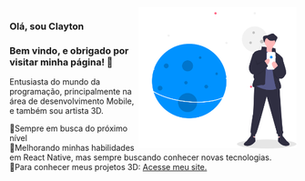 
<a href="#">
  <img align="right" src="https://github.com/ClaytonPhilippe/ClaytonPhilippe/blob/main/image/undraw_lost_online_wqob.svg" width=55% height=55% />
</a>



<h3>Olá, sou Clayton</h3>
<h3>Bem vindo, e obrigado por visitar minha página! 👋</h3>

Entusiasta do mundo da programação, principalmente na área de desenvolvimento Mobile, e também sou artista 3D.

🚀Sempre em busca do próximo nível</br>
🔭Melhorando minhas habilidades em React Native, mas sempre buscando conhecer novas tecnologias.</br>
🎨Para conhecer meus projetos 3D: [Acesse meu site.](https://www.artstation.com/claytonphilippe)








